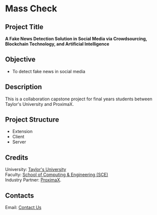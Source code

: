# Mass Check

## Project Title

**A Fake News Detection Solution in Social Media via Crowdsourcing, Blockchain Technology, and Artificial Intelligence**

## Objective

- To detect fake news in social media

## Description

This is a collaboration capstone project for final years students between Taylor's University and ProximaX.

## Project Structure

- Extension
- Client
- Server

## Credits

University: [Taylor's University](https://university.taylors.edu.my/en.html)  
Faculty: [School of Computing & Engineering (SCE)](https://university.taylors.edu.my/en/study/undergraduate/computing-engineering.html)  
Industry Partner: [ProximaX](https://www.proximax.io). 

## Contacts

Email: [Contact Us](masscheck2021@gmail.com)
